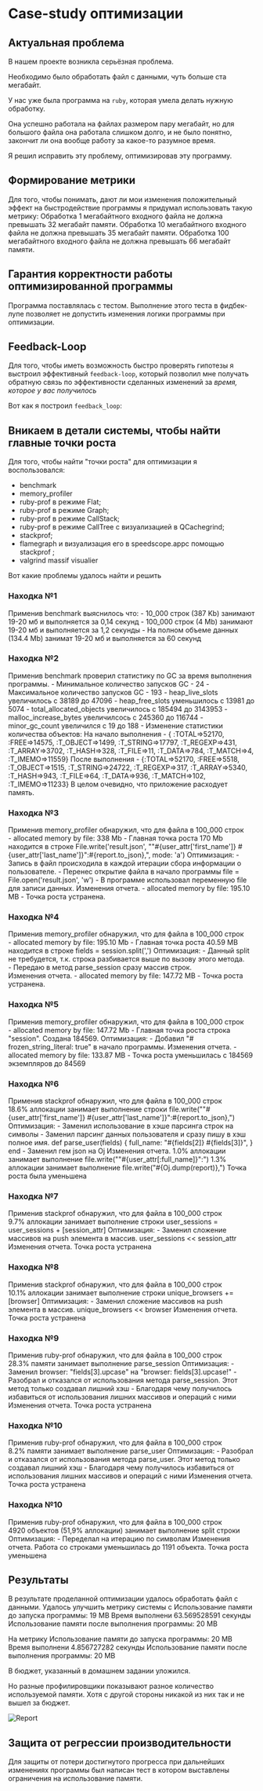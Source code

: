# Case-study оптимизации

## Актуальная проблема
В нашем проекте возникла серьёзная проблема.

Необходимо было обработать файл с данными, чуть больше ста мегабайт.

У нас уже была программа на `ruby`, которая умела делать нужную обработку.

Она успешно работала на файлах размером пару мегабайт, но для большого файла она работала слишком долго, 
и не было понятно, закончит ли она вообще работу за какое-то разумное время.

Я решил исправить эту проблему, оптимизировав эту программу.

## Формирование метрики
Для того, чтобы понимать, дают ли мои изменения положительный эффект на быстродействие программы я придумал 
использовать такую метрику: 
 Обработка 1 мегабайтного входного файла не должна превышать 32 мегабайт памяти.
 Обработка 10 мегабайтного входного файла не должна превышать 35 мегабайт памяти.
 Обработка 100 мегабайтного входного файла не должна превышать 66 мегабайт памяти.

## Гарантия корректности работы оптимизированной программы
Программа поставлялась с тестом. Выполнение этого теста в фидбек-лупе позволяет не допустить изменения логики 
программы при оптимизации.

## Feedback-Loop
Для того, чтобы иметь возможность быстро проверять гипотезы я выстроил эффективный `feedback-loop`, 
который позволил мне получать обратную связь по эффективности сделанных изменений за *время, которое у вас получилось*

Вот как я построил `feedback_loop`:

## Вникаем в детали системы, чтобы найти главные точки роста
Для того, чтобы найти "точки роста" для оптимизации я воспользовался:
  - benchmark
  - memory_profiler
  - ruby-prof в режиме Flat;
  - ruby-prof в режиме Graph;
  - ruby-prof в режиме CallStack;
  - ruby-prof в режиме CallTree c визуализацией в QCachegrind;
  - stackprof;
  - flamegraph и визуализация его в speedscope.appс помощью stackprof ;
  - valgrind massif visualier

Вот какие проблемы удалось найти и решить

### Находка №1
  Применив benchmark выяснилось что: 
    - 10_000 строк (387 Kb) занимают 19-20 мб и выполняется за 0,14 секунд
    - 100_000 строк (4 Mb) занимают 19-20 мб и выполняется за 1,2 секунды
    - На полном объеме данных (134.4 Mb) занимат 19-20 мб и выполняется за 60 секунд

### Находка №2
  Применив benchmark проверил статистику по GC за время выполнения программы. 
    - Минимальное количество запусков GC - 24
    - Максимальное количество запусков GC - 193
    - heap_live_slots увеличилось с 38189 до 47096
    - heap_free_slots уменьшилось с 13981 до 5074
    - total_allocated_objects увеличилось с 185494 до 3143953
    - malloc_increase_bytes увеличилсось с 245360 до 116744
    - minor_gc_count увеличился с 19 до 188
    - Изменение статистики количества объектов:
      На начало выполнения - { :TOTAL=>52170, :FREE=>14575, :T_OBJECT=>1499, :T_STRING=>17797, :T_REGEXP=>431, 
                                :T_ARRAY=>3702, :T_HASH=>328, :T_FILE=>11, :T_DATA=>784, :T_MATCH=>4, :T_IMEMO=>11559}
      После выполнения - {:TOTAL=>52170, :FREE=>5518, :T_OBJECT=>1515, :T_STRING=>24722, :T_REGEXP=>317, 
                            :T_ARRAY=>5340, :T_HASH=>943, :T_FILE=>64, :T_DATA=>936, :T_MATCH=>102, :T_IMEMO=>11233}
  В целом очевидно, что приложение расходует память. 
  
### Находка №3
  Применив memory_profiler обнаружил, что для файла в 100_000 строк  
    - allocated memory by file: 338 Mb
    - Главная точка роста 170 Mb находится в строке
        File.write('result.json', "\"#{user_attr['first_name']} #{user_attr['last_name']}\":#{report.to_json},", mode: 'a')
  Оптимизация:
    - Запись в файл происходила в каждой итерации сбора информации о пользователе. 
    - Перенес открытие файла в начало программы file = File.open('result.json', 'w')
    - В программе использовал переменную file для записи данных. 
  Изменения отчета. 
    - allocated memory by file: 195.10 MB
    - Точка роста устранена.
    
### Находка №4
  Применив memory_profiler обнаружил, что для файла в 100_000 строк  
    - allocated memory by file: 195.10 Mb
    - Главная точка роста 40.59 MB находится в строке
        fields = session.split(',')
  Оптимизация:
    - Данный split не требудется, т.к. строка разбивается выше по вызову этого метода.  
    - Передаю в метод parse_session сразу массив строк.   
  Изменения отчета. 
    - allocated memory by file: 147.72 MB
    - Точка роста устранена.
    
### Находка №5
  Применив memory_profiler обнаружил, что для файла в 100_000 строк  
    - allocated memory by file: 147.72 Mb
    - Главная точка роста строка "session". Создана 184569.
  Оптимизация:
    - Добавил "# frozen_string_literal: true" в начало программы. 
  Изменения отчета. 
    - allocated memory by file: 133.87 MB
    - Точка роста уменьшилась с 184569 экземпляров до 84569
    
### Находка №6
  Применив stackprof обнаружил, что для файла в 100_000 строк  
    18.6% аллокации занимает выполнение строки 
      file.write("\"#{user_attr['first_name']} #{user_attr['last_name']}\":#{report.to_json},")
  Оптимизация:
    - Заменил использование в хэше парсинга строк на символы 
    - Заменил парсинг данных пользователя и сразу пишу в хэш полное имя. 
        def parse_user(fields)
          {
            full_name: "#{fields[2]} #{fields[3]}",
          }
        end
    - Заменил гем json на Oj
  Изменения отчета.
    1.0% аллокации занимает выполнение file.write("\"#{user_attr[:full_name]}\":")
    1.3% аллокации занимает выполнение file.write("#{Oj.dump(report)},")
    Точка роста была уменьшена  
    
### Находка №7
  Применив stackprof обнаружил, что для файла в 100_000 строк  
    9.7% аллокации занимает выполнение строки 
      user_sessions = user_sessions + [session_attr]
  Оптимизация:
    - Заменил сложение массивов на push элемента в массив. 
      user_sessions << session_attr
  Изменения отчета.
    Точка роста устранена
    
### Находка №8
  Применив stackprof обнаружил, что для файла в 100_000 строк  
    10.1% аллокации занимает выполнение строки 
      unique_browsers += [browser]
  Оптимизация:
    - Заменил сложение массивов на push элемента в массив. 
      unique_browsers << browser
  Изменения отчета.
    Точка роста устранена
 
### Находка №9
  Применив ruby-prof обнаружил, что для файла в 100_000 строк  
    28.3% памяти занимает выполнение parse_session
  Оптимизация:
    - Заменил browser: "fields[3].upcase" на "browser: fields[3].upcase!" 
    - Разобрал и отказался от использования метода parse_session. Этот метод только создавал лишний хэш
    - Благодаря чему получилось избавиться от использования лишних массивов и операций с ними
  Изменения отчета.
    Точка роста устранена
    
### Находка №10
  Применив ruby-prof обнаружил, что для файла в 100_000 строк  
    8.2% памяти занимает выполнение parse_user
  Оптимизация: 
    - Разобрал и отказался от использования метода parse_user. Этот метод только создавал лишний хэш
    - Благодаря чему получилось избавиться от использования лишних массивов и операций с ними
  Изменения отчета.
    Точка роста устранена
    
### Находка №10
  Применив ruby-prof обнаружил, что для файла в 100_000 строк  
    4920 объектов (51,9% аллокации) занимает выполнение split строки
  Оптимизация: 
    - Переделал на итерацию по символам
  Изменения отчета.
    Работа со строками уменьшилась до 1191 объекта. 
    Точка роста уменьшена
    

## Результаты
В результате проделанной оптимизации удалось обработать файл с данными.
Удалось улучшить метрику системы с 
    Использование памяти до запуска программы: 19 MB
    Время выполнени 63.569528591 секунды
    Использование памяти после выполнения программы: 20 MB

На метрику 
    Использование памяти до запуска программы: 20 MB
    Время выполнени 4.856727282 секунды
    Использование памяти после выполнения программы: 20 MB
    
В бюджет, указанный в домашнем задании уложился. 

Но разные профилировщики показывают разное количество используемой памяти. Хотя с другой стороны никакой из них так 
и не вышел за бюджет.

![Report](image.png)

## Защита от регрессии производительности
Для защиты от потери достигнутого прогресса при дальнейших изменениях программы был написан тест в котором выставлены 
ограничения на использование памяти. 
